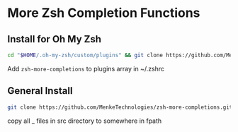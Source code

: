 # More Zsh Completion Functions


## Install for Oh My Zsh

```sh
cd "$HOME/.oh-my-zsh/custom/plugins" && git clone https://github.com/MenkeTechnologies/zsh-more-completions.git
```

Add `zsh-more-completions` to plugins array in ~/.zshrc

## General Install

```sh
git clone https://github.com/MenkeTechnologies/zsh-more-completions.git
```

copy all _ files in src directory to somewhere in fpath

